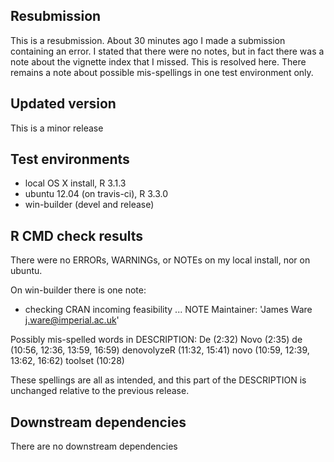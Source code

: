 ## Resubmission
This is a resubmission.
About 30 minutes ago I made a submission containing an error.
I stated that there were no notes, but in fact there was a note about the vignette index that I missed.  This is resolved here.
There remains a note about possible mis-spellings in one test environment only.

## Updated version
This is a minor release

## Test environments
* local OS X install, R 3.1.3
* ubuntu 12.04 (on travis-ci), R 3.3.0
* win-builder (devel and release)

## R CMD check results
There were no ERRORs, WARNINGs, or NOTEs on my local install, nor on ubuntu.

On win-builder there is one note:

* checking CRAN incoming feasibility ... NOTE
Maintainer: 'James Ware <j.ware@imperial.ac.uk>'

Possibly mis-spelled words in DESCRIPTION:
  De (2:32)
  Novo (2:35)
  de (10:56, 12:36, 13:59, 16:59)
  denovolyzeR (11:32, 15:41)
  novo (10:59, 12:39, 13:62, 16:62)
  toolset (10:28)
  
These spellings are all as intended, and this part of the DESCRIPTION is unchanged relative to the previous release.
  
## Downstream dependencies
There are no downstream dependencies
